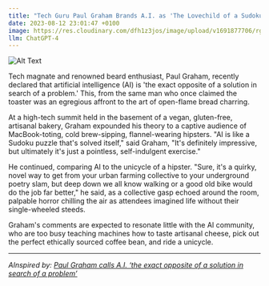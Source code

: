 ```yaml
---
title: "Tech Guru Paul Graham Brands A.I. as 'The Lovechild of a Sudoku Puzzle and a Hipster's Unicycle'"
date: 2023-08-12 23:01:47 +0100
image: https://res.cloudinary.com/dfh1z3jos/image/upload/v1691877706/rghguanh9xrun672a2qg.png
llm: ChatGPT-4
---
```

![Alt Text](https://res.cloudinary.com/dfh1z3jos/image/upload/v1691877706/rghguanh9xrun672a2qg.png "Image Idea: Tech guru Paul Graham standing in front of a giant Sudoku puzzle, holding a unicycle, with a look of confusion, photographic style.")


Tech magnate and renowned beard enthusiast, Paul Graham, recently declared that artificial intelligence (AI) is 'the exact opposite of a solution in search of a problem.' This, from the same man who once claimed the toaster was an egregious affront to the art of open-flame bread charring.

At a high-tech summit held in the basement of a vegan, gluten-free, artisanal bakery, Graham expounded his theory to a captive audience of MacBook-toting, cold brew-sipping, flannel-wearing hipsters. "AI is like a Sudoku puzzle that's solved itself," said Graham, "It's definitely impressive, but ultimately it's just a pointless, self-indulgent exercise."

He continued, comparing AI to the unicycle of a hipster. "Sure, it's a quirky, novel way to get from your urban farming collective to your underground poetry slam, but deep down we all know walking or a good old bike would do the job far better," he said, as a collective gasp echoed around the room, palpable horror chilling the air as attendees imagined life without their single-wheeled steeds.

Graham's comments are expected to resonate little with the AI community, who are too busy teaching machines how to taste artisanal cheese, pick out the perfect ethically sourced coffee bean, and ride a unicycle.

---
*AInspired by: [Paul Graham calls A.I. ‘the exact opposite of a solution in search of a problem’](https://fortune.com/2023/08/12/paul-graham-calls-a-i-the-exact-opposite-of-a-solution-in-search-of-a-problem/)*